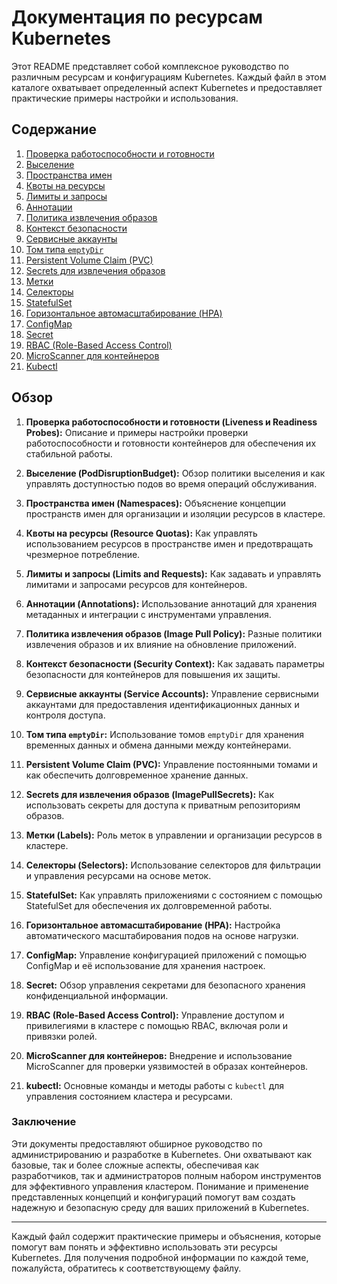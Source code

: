 # Документация по ресурсам Kubernetes

Этот README представляет собой комплексное руководство по различным ресурсам и конфигурациям Kubernetes. Каждый файл в этом каталоге охватывает определенный аспект Kubernetes и предоставляет практические примеры настройки и использования.

## Содержание

1. [Проверка работоспособности и готовности](docs/Liveness-readiness-probes.md)
2. [Выселение](docs/Eviction.md)
3. [Пространства имен](docs/Namespaces.md)
4. [Квоты на ресурсы](docs/Resource-quotas.md)
5. [Лимиты и запросы](docs/Limits-and-requests.md)
6. [Аннотации](docs/Annotations.md)
7. [Политика извлечения образов](docs/Image-pull-policy.md)
8. [Контекст безопасности](docs/Security-context.md)
9. [Сервисные аккаунты](docs/ServiceAccount.md)
10. [Том типа `emptyDir`](docs/EmptyDir.md)
11. [Persistent Volume Claim (PVC)](docs/PVC.md)
12. [Secrets для извлечения образов](docs/ImagePullSecrets.md)
13. [Метки](docs/Labels.md)
14. [Селекторы](docs/Selectors.md)
15. [StatefulSet](docs/StatefulSet.md)
16. [Горизонтальное автомасштабирование (HPA)](docs/HPA.md)
17. [ConfigMap](docs/ConfigMap.md)
18. [Secret](docs/Secret.md)
19. [RBAC (Role-Based Access Control)](docs/RBAC.md)
20. [MicroScanner для контейнеров](docs/MicroScanner.md)
21. [Kubectl](docs/Kubectl.md)

## Обзор

1. **Проверка работоспособности и готовности (Liveness и Readiness Probes):**
   Описание и примеры настройки проверки работоспособности и готовности контейнеров для обеспечения их стабильной работы.

2. **Выселение (PodDisruptionBudget):**
   Обзор политики выселения и как управлять доступностью подов во время операций обслуживания.

3. **Пространства имен (Namespaces):**
   Объяснение концепции пространств имен для организации и изоляции ресурсов в кластере.

4. **Квоты на ресурсы (Resource Quotas):**
   Как управлять использованием ресурсов в пространстве имен и предотвращать чрезмерное потребление.

5. **Лимиты и запросы (Limits and Requests):**
   Как задавать и управлять лимитами и запросами ресурсов для контейнеров.

6. **Аннотации (Annotations):**
   Использование аннотаций для хранения метаданных и интеграции с инструментами управления.

7. **Политика извлечения образов (Image Pull Policy):**
   Разные политики извлечения образов и их влияние на обновление приложений.

8. **Контекст безопасности (Security Context):**
   Как задавать параметры безопасности для контейнеров для повышения их защиты.

9. **Сервисные аккаунты (Service Accounts):**
   Управление сервисными аккаунтами для предоставления идентификационных данных и контроля доступа.

10. **Том типа `emptyDir`:**
    Использование томов `emptyDir` для хранения временных данных и обмена данными между контейнерами.

11. **Persistent Volume Claim (PVC):**
    Управление постоянными томами и как обеспечить долговременное хранение данных.

12. **Secrets для извлечения образов (ImagePullSecrets):**
    Как использовать секреты для доступа к приватным репозиториям образов.

13. **Метки (Labels):**
    Роль меток в управлении и организации ресурсов в кластере.

14. **Селекторы (Selectors):**
    Использование селекторов для фильтрации и управления ресурсами на основе меток.

15. **StatefulSet:**
    Как управлять приложениями с состоянием с помощью StatefulSet для обеспечения их долговременной работы.

16. **Горизонтальное автомасштабирование (HPA):**
    Настройка автоматического масштабирования подов на основе нагрузки.

17. **ConfigMap:**
    Управление конфигурацией приложений с помощью ConfigMap и её использование для хранения настроек.

18. **Secret:**
    Обзор управления секретами для безопасного хранения конфиденциальной информации.

19. **RBAC (Role-Based Access Control):**
    Управление доступом и привилегиями в кластере с помощью RBAC, включая роли и привязки ролей.

20. **MicroScanner для контейнеров:**
    Внедрение и использование MicroScanner для проверки уязвимостей в образах контейнеров.

21. **kubectl:**
    Основные команды и методы работы с `kubectl` для управления состоянием кластера и ресурсами.

### Заключение

Эти документы предоставляют обширное руководство по администрированию и разработке в Kubernetes. Они охватывают как базовые, так и более сложные аспекты, обеспечивая как разработчиков, так и администраторов полным набором инструментов для эффективного управления кластером. Понимание и применение представленных концепций и конфигураций помогут вам создать надежную и безопасную среду для ваших приложений в Kubernetes.

---

Каждый файл содержит практические примеры и объяснения, которые помогут вам понять и эффективно использовать эти ресурсы Kubernetes. Для получения подробной информации по каждой теме, пожалуйста, обратитесь к соответствующему файлу.
